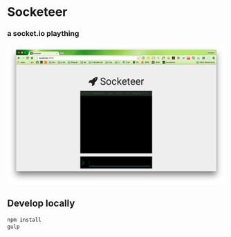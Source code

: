 # Socketeer

### a socket.io plaything

![screenshot](https://raw.githubusercontent.com/chaserx/socketeer/master/screenshot.png)

## Develop locally

    npm install
    gulp

